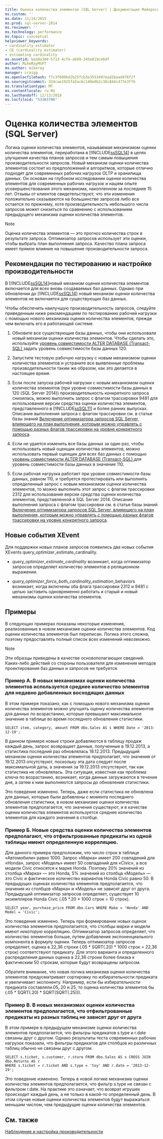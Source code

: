 ```yaml
---
title: Оценка количества элементов (SQL Server) | Документация Майкрософт
ms.custom: ''
ms.date: 11/24/2015
ms.prod: sql-server-2014
ms.reviewer: ''
ms.technology: performance
ms.topic: conceptual
helpviewer_keywords:
- cardinality estimator
- CE (cardinality estimator)
- estimating cardinality
ms.assetid: baa8a304-5713-4cfe-a699-345e819ce6df
author: MikeRayMSFT
ms.author: mikeray
manager: craigg
ms.openlocfilehash: f7c3f609bd2b25fcb3e3553497ead2baad476f2f
ms.sourcegitcommit: 334cae1925fa5ac6c140e0b2c38c844c477e3ffb
ms.translationtype: MT
ms.contentlocale: ru-RU
ms.lasthandoff: 12/13/2018
ms.locfileid: "53363796"
---
```

# <a name="cardinality-estimation-sql-server"></a>Оценка количества элементов (SQL Server)
  Логика оценки количества элементов, называемая механизмом оценки количества элементов, переработана в [!INCLUDE[ssSQL14](../../includes/sssql14-md.md)] в целях улучшения качества планов запросов и тем самым повышения производительности запросов. Новый механизм оценки количества элементов состоит из предположений и алгоритмов, которые отлично подходят для современных рабочих нагрузок OLTP и хранилища данных. Он основан на глубоком исследовании оценки количества элементов для современных рабочих нагрузок и нашем опыте усовершенствования этого механизма, накопленном за последние 15 лет. Отзывы от клиентов свидетельствуют, что эти изменения положительно сказываются на большинстве запросов либо все остается по прежнему, хотя производительность небольшого числа запросов может снизиться по сравнению с использованием предыдущего механизма оценки количества элементов.  
  
> [!NOTE]  
>  Оценка количества элементов — это прогноз количества строк в результате запроса. Оптимизатор запросов использует эти оценки, чтобы выбрать план выполнения запроса. Качество плана запроса имеет прямое влияние на повышение производительности запроса.  
  
## <a name="performance-testing-and-tuning-recommendations"></a>Рекомендации по тестированию и настройке производительности  
 В [!INCLUDE[ssSQL14](../../includes/sssql14-md.md)]новый механизм оценки количества элементов включается для всех вновь создаваемых баз данных. Однако при обновлении до [!INCLUDE[ssSQL14](../../includes/sssql14-md.md)] новый механизм оценки количества элементов не включается для существующих баз данных.  
  
 Чтобы обеспечить наилучшую производительность запросов, следуйте приведенным ниже рекомендациям по тестированию рабочей нагрузки с помощью нового механизма оценки количества элементов, прежде чем включать его в работающей системе.  
  
1.  Обновите все существующие базы данных, чтобы они использовали новый механизм оценки количества элементов. Чтобы сделать это, используйте [уровень совместимости ALTER DATABASE &#40;Transact-SQL&#41; ](/sql/t-sql/statements/alter-database-transact-sql-compatibility-level) задать уровень совместимости базы данных 120.  
  
2.  Запустите тестовую рабочую нагрузку с новым механизмом оценки количества элементов и устраните все выявленные проблемы производительности таким же образом, как это делается в настоящее время.  
  
3.  Если после запуска рабочей нагрузки с новым механизмом оценки количества элементов (при уровне совместимости базы данных в 120 (SQL Server 2014)) производительность конкретного запроса снизилась, можно выполнить запрос с флагом трассировки 9481 для использования версии средства оценки количества элементов, представленного в [!INCLUDE[ssSQL11](../../includes/sssql11-md.md)] и более ранних выпусках. Описание выполнения запроса с флагом трассировки см. в статье базы знаний [Включение оптимизатора запросов SQL Server, влияющего на план выполнения, которым можно управлять с помощью разных флагов трассировки на уровне конкретного запроса](https://support.microsoft.com/kb/2801413).  
  
4.  Если не удается изменить все базы данных за один раз, чтобы использовать новый оценщик количества элементов, можно использовать первый оценщик для всех баз данных с помощью [уровень совместимости ALTER DATABASE &#40;Transact-SQL&#41; ](/sql/t-sql/statements/alter-database-transact-sql-compatibility-level) для уровень совместимости базы данных в значение 110.  
  
5.  Если рабочая нагрузка работает при уровне совместимости базы данных, равном 110, и требуется протестировать или выполнить определенный запрос с новым механизмом оценки количества элементов, то можно выполнить этот запрос с флагом трассировки 2312 для использования версии средства оценки количества элементов, представленной в SQL Server 2014.  Описание выполнения запроса с флагом трассировки см. в статье базы знаний [Включение оптимизатора запросов SQL Server, влияющего на план выполнения, которым можно управлять с помощью разных флагов трассировки на уровне конкретного запроса](https://support.microsoft.com/kb/2801413).  
  
## <a name="new-xevents"></a>Новые события XEvent  
 Для поддержки новых планов запросов появились два новых события XEvents query_optimizer_estimate_cardinality.  
  
-   *query_optimizer_estimate_cardinality* возникает, когда оптимизатор запросов определяет количество элементов в реляционном выражении.  
  
-   *query_optimizer_force_both_cardinality_estimation*_behaviors возникает, когда включены оба флага трассировки 2312 и 9481 с целью заставить одновременно работать и старый и новый механизмы оценки количества элементов.  
  
## <a name="examples"></a>Примеры  
 В следующих примерах показаны некоторые изменения, реализованные в новом механизме оценки количества элементов. Код оценки количества элементов был переписан. Логика этого сложна, поэтому предоставлять полный список всех изменений невозможно.  
  
> [!NOTE]  
>  Эти образцы приведены в качестве основополагающих сведений. Каких-либо действий со стороны пользователя для изменения методов проектирования баз данных и запросов не требуется.  
  
### <a name="example-a-new-cardinality-estimates-use-an-average-cardinality-for-recently-added-ascending-data"></a>Пример А. В новых механизмах оценки количества элементов используется среднее количество элементов для недавно добавленных восходящих данных  
 В этом примере показано, как с помощью нового механизма оценки количества элементов можно улучшить оценку количества элементов для данных по возрастанию, которые превышают максимальное значение в таблице во время последнего обновления статистики.  
  
```  
SELECT item, category, amount FROM dbo.Sales AS s WHERE Date = '2013-12-19';  
```  
  
 В данном примере новые строки добавляются в таблицу продаж каждый день, запрос возвращает данные, полученные в 19.12.2013, а статистика последний раз обновлялась 18.12.2013. Предыдущий механизм оценки количества элементов предполагает, что значения от 19.12.2013 отсутствуют, поскольку эта дата следует после максимальной даты, а значения за 19.12.2013 отсутствуют, так как статистика не обновлялась. Эта ситуация, известная как проблема ключа по возрастанию, возникает, когда данные загружаются в течение дня, а затем к ним выполняются запросы до обновления статистики.  
  
 Это поведение изменено. Теперь, даже если статистика не обновлена для данных, которые были добавлены с момента последнего обновления статистики, в новом механизме оценки количества элементов предполагается, что значения существуют, и в качестве оценки количества элементов используется среднее количество элементов для каждого значения в столбце.  
  
### <a name="example-b-new-cardinality-estimates-assume-filtered-predicates-on-the-same-table-have-some-correlation"></a>Пример Б. Новые средства оценки количества элементов предполагают, что отфильтрованные предикаты из одной таблицы имеют определенную корреляцию.  
 Для данного примера предположим, что число строк в таблице «Автомобили» равно 1000. Запрос «Марка» имеет 200 совпадений для «Honda», запрос «Модель» имеет 50 совпадений для «Civic», а все модели Civic относятся к марке Honda. Поэтому 20% значений из столбца «Марка» — это Honda, 5% значений из столбца «Модель» — это Civic и фактическое количество вариантов Honda Civic равно 50. В предыдущих оценках количества элементов предполагается, что значения из столбцов «Марка» и «Модель» не зависят друг от друга. Предыдущий оптимизатор запросов определяет, существует 10 экземпляров Honda Civic (.05 *.20 \* 1000 строк = 10 строк).  
  
```  
SELECT year, purchase_price FROM dbo.Cars WHERE Make = 'Honda' AND Model = 'Civic';  
```  
  
 Это поведение изменено. Теперь при формировании новых оценок количества элементов предполагается, что столбцы марки и модели имеют *некоторую* корреляцию. Оптимизатор запросов определяет, что количество элементов больше, путем добавления экспоненциального компонента в формулу оценки. Теперь оптимизатор запросов определяет, оценка в 22,36 строки (.05 * SQRT(.20) \* 1000 строк = 22,36 строк) соответствуют предикату. Для этого варианта и определенного распределения данных оценка в 22,36 строки более близка к фактическим 50 строкам, которые будут возвращены запросом.  
  
 Обратите внимание, что новая логика механизма оценки количества элементов предусматривает сортировку по избирательности предиката и увеличивает экспоненту. Например, если бы избирательности предиката составляли.05,.20 и.25, то оценка количества элементов бы (.05 * SQRT(.20) \* SQRT(SQRT(.25))).  
  
### <a name="example-c-new-cardinality-estimates-assume-filtered-predicates-on-different-tables-are-independent"></a>Пример В. В новых механизмах оценки количества элементов предполагается, что отфильтрованные предикаты из разных таблиц не зависят друг от друга  
 В этом примере в предыдущем механизме оценки количества элементов предполагается, что фильтры предикатов s.type и r.date связаны друг с другом. Однако результаты теста современных рабочих нагрузок показали, что фильтры предикатов для столбцов из различных таблиц обычно не связаны друг с другом.  
  
```  
SELECT s.ticket, s.customer, r.store FROM dbo.Sales AS s CROSS JOIN dbo.Returns AS r  
WHERE s.ticket = r.ticket AND s.type = 'toy' AND r.date = '2013-12-19';  
```  
  
 Это поведение изменено. Теперь в новой логике механизма оценки количества элементов предполагается, что фильтр s.type не связан с фильтром r.date. На практике это означает, что возврат игрушек происходит каждый день, а не только в какой-то определенный день. В этом случае новые оценки количества элементов будут выражаться меньшим числом, чем предыдущие оценки количества элементов.  
  
## <a name="see-also"></a>См. также  
 [Наблюдение и настройка производительности](monitor-and-tune-for-performance.md)  
  
  
